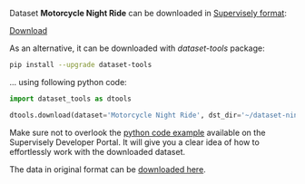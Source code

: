 Dataset **Motorcycle Night Ride** can be downloaded in [Supervisely format](https://developer.supervisely.com/api-references/supervisely-annotation-json-format):

 [Download](https://assets.supervisely.com/supervisely-supervisely-assets-public/teams_storage/w/M/P1/yNj7mNBKdLipLYfsWn6QIdhz6HH4gpobpmS9YzG4VDC1o2VG9YoMJtVPdNfFHEOUWlBov1RA9rJFsWjII7GQc5XOe8k9TDR100L36rAozqVCnG9keXVbjLUNsN3G.tar)

As an alternative, it can be downloaded with *dataset-tools* package:
``` bash
pip install --upgrade dataset-tools
```

... using following python code:
``` python
import dataset_tools as dtools

dtools.download(dataset='Motorcycle Night Ride', dst_dir='~/dataset-ninja/')
```
Make sure not to overlook the [python code example](https://developer.supervisely.com/getting-started/python-sdk-tutorials/iterate-over-a-local-project) available on the Supervisely Developer Portal. It will give you a clear idea of how to effortlessly work with the downloaded dataset.

The data in original format can be [downloaded here](https://www.kaggle.com/datasets/sadhliroomyprime/motorcycle-night-ride-semantic-segmentation/download?datasetVersionNumber=2).